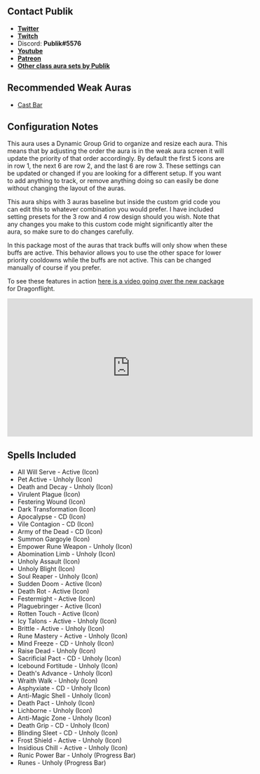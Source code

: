 ## Contact Publik
- [**Twitter**](https://twitter.com/publikpriest)
- [**Twitch**](https://twitch.tv/publikpriest)
- Discord: **Publik#5576**
- [**Youtube**](https://www.youtube.com/c/Publikwow/featured)
- [**Patreon**](https://www.patreon.com/publik)
- [**Other class aura sets by Publik**](https://wago.io/H13J9PG4Q)

## Recommended Weak Auras
- [Cast Bar](https://wago.io/r1rYnOwTG)

## Configuration Notes
This aura uses a Dynamic Group Grid to organize and resize each aura. This means that by adjusting the order the aura is in the weak aura screen it will update the priority of that order accordingly. By default the first 5 icons are in row 1, the next 6 are row 2, and the last 6 are row 3. These settings can be updated or changed if you are looking for a different setup. If you want to add anything to track, or remove anything doing so can easily be done without changing the layout of the auras. 

This aura ships with 3 auras baseline but inside the custom grid code you can edit this to whatever combination you would prefer. I have included setting presets for the 3 row and 4 row design should you wish. Note that any changes you make to this custom code might significantly alter the aura, so make sure to do changes carefully.

In this package most of the auras that track buffs will only show when these buffs are active. This behavior allows you to use the other space for lower priority cooldowns while the buffs are not active. This can be changed manually of course if you prefer.

To see these features in action [here is a video going over the new package](https://www.youtube.com/embed/Y4ks2ex-mkA) for Dragonflight.

<iframe width="560" height="315" src="https://www.youtube.com/embed/Y4ks2ex-mkA" title="YouTube video player" frameborder="0" allow="accelerometer; autoplay; clipboard-write; encrypted-media; gyroscope; picture-in-picture" allowfullscreen></iframe>

## Spells Included
- All Will Serve - Active (Icon)
- Pet Active - Unholy (Icon)
- Death and Decay - Unholy (Icon)
- Virulent Plague (Icon)
- Festering Wound (Icon)
- Dark Transformation (Icon)
- Apocalypse - CD (Icon)
- Vile Contagion - CD (Icon)
- Army of the Dead - CD (Icon)
- Summon Gargoyle (Icon)
- Empower Rune Weapon - Unholy (Icon)
- Abomination Limb - Unholy (Icon)
- Unholy Assault (Icon)
- Unholy Blight (Icon)
- Soul Reaper - Unholy (Icon)
- Sudden Doom - Active (Icon)
- Death Rot - Active (Icon)
- Festermight - Active (Icon)
- Plaguebringer - Active (Icon)
- Rotten Touch - Active (Icon)
- Icy Talons - Active - Unholy (Icon)
- Brittle - Active - Unholy (Icon)
- Rune Mastery - Active - Unholy (Icon)
- Mind Freeze - CD - Unholy (Icon)
- Raise Dead - Unholy (Icon)
- Sacrificial Pact - CD - Unholy (Icon)
- Icebound Fortitude - Unholy (Icon)
- Death's Advance - Unholy (Icon)
- Wraith Walk - Unholy (Icon)
- Asphyxiate - CD - Unholy (Icon)
- Anti-Magic Shell - Unholy (Icon)
- Death Pact - Unholy (Icon)
- Lichborne - Unholy (Icon)
- Anti-Magic Zone - Unholy (Icon)
- Death Grip - CD - Unholy (Icon)
- Blinding Sleet - CD - Unholy (Icon)
- Frost Shield - Active - Unholy (Icon)
- Insidious Chill - Active - Unholy (Icon)
- Runic Power Bar - Unholy (Progress Bar)
- Runes - Unholy (Progress Bar)